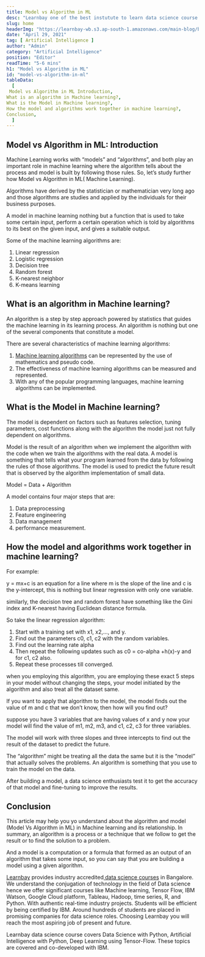 ```yaml
---
title: Model vs Algorithm in ML
desc: "Learnbay one of the best instutute to learn data science course in India, so Enroll Now And Get Your Dream Job!"
slug: home
headerImg: "https://learnbay-wb.s3.ap-south-1.amazonaws.com/main-blog/blog/model.png"
date: "April 29, 2021"
tag: [ Artificial Intelligence ]
author: "Admin"
category: "Artificial Intelligence"
position: "Editor"
readTime: "5-6 mins"
h1: "Model vs Algorithm in ML"
id: "model-vs-algorithm-in-ml"
tableData:
  [
 Model vs Algorithm in ML Introduction,
What is an algorithm in Machine learning?,
What is the Model in Machine learning?,
How the model and algorithms work together in machine learning?,
Conclusion,    
  ]
---
```






## Model vs Algorithm in ML: Introduction

Machine Learning works with “models” and “algorithms”, and both play an important role in machine learning where the algorithm tells about the process and model is built by following those rules. So, let’s study further how Model vs Algorithm in ML( Machine Learning).

Algorithms have derived by the statistician or mathematician very long ago and those algorithms are studies and applied by the individuals for their business purposes.

A model in machine learning nothing but a function that is used to take some certain input, perform a certain operation which is told by algorithms to its best on the given input, and gives a suitable output.

Some of the machine learning algorithms are:



1. Linear regression
2. Logistic regression
3. Decision tree
4. Random forest
5. K-nearest neighbor
6. K-means learning


## What is an algorithm in Machine learning?

An algorithm is a step by step approach powered by statistics that guides the machine learning in its learning process. An algorithm is nothing but one of the several components that constitute a model.

There are several characteristics of machine learning algorithms:



1. [Machine learning algorithms](https://en.wikipedia.org/wiki/Machine_learning) can be represented by the use of mathematics and pseudo code.
2. The effectiveness of machine learning algorithms can be measured and represented.
3. With any of the popular programming languages, machine learning algorithms can be implemented.


## What is the Model in Machine learning?

The model is dependent on factors such as features selection, tuning parameters, cost functions along with the algorithm the model just not fully dependent on algorithms.

Model is the result of an algorithm when we implement the algorithm with the code when we train the algorithms with the real data. A model is something that tells what your program learned from the data by following the rules of those algorithms. The model is used to predict the future result that is observed by the algorithm implementation of small data.

Model = Data + Algorithm 

A model contains four major steps that are:



1. Data preprocessing
2. Feature engineering
3. Data management
4. performance measurement.


## How the model and algorithms work together in machine learning?

For example:

y = mx+c is an equation for a line where m is the slope of the line and c is the y-intercept, this is nothing but linear regression with only one variable.

similarly, the decision tree and random forest have something like the Gini index and K-nearest having Euclidean distance formula.

So take the linear regression algorithm:



1. Start with a training set with x1, x2,…, and y.
2. Find out the parameters c0, c1, c2 with the random variables.
3. Find out the learning rate alpha
4. Then repeat the following updates such as c0 = co-alpha +h(x)-y and for c1, c2 also.
5. Repeat these processes till converged.

when you employing this algorithm, you are employing these exact 5 steps in your model without changing the steps, your model initiated by the algorithm and also treat all the dataset same.

If you want to apply that algorithm to the model, the model finds out the value of m and c that we don’t know, then how will you find out?

suppose you have 3 variables that are having values of x and y now your model will find the value of m1, m2, m3, and c1, c2, c3 for three variables.

The model will work with three slopes and three intercepts to find out the result of the dataset to predict the future.

The “algorithm” might be treating all the data the same but it is the “model” that actually solves the problems. An algorithm is something that you use to train the model on the data.

After building a model, a data science enthusiasts test it to get the accuracy of that model and fine-tuning to improve the results.


## Conclusion

This article may help you yo understand about the algorithm and model (Model Vs Algorithm in ML) in Machine learning and its relationship. In summary, an algorithm is a process or a technique that we follow to get the result or to find the solution to a problem.

And a model is a computation or a formula that formed as an output of an algorithm that takes some input, so you can say that you are building a model using a given algorithm.

[Learnbay](https://www.learnbay.co/data-science-course/) provides industry accredited[ data science courses](https://www.learnbay.co/data-science-course/) in Bangalore. We understand the conjugation of technology in the field of Data science hence we offer significant courses like Machine learning, Tensor Flow, IBM Watson, Google Cloud platform, Tableau, Hadoop, time series, R, and Python. With authentic real-time industry projects. Students will be efficient by being certified by IBM. Around hundreds of students are placed in promising companies for data science roles. Choosing Learnbay you will reach the most aspiring job of present and future.

Learnbay data science course covers Data Science with Python, Artificial Intelligence with Python, Deep Learning using Tensor-Flow. These topics are covered and co-developed with IBM.